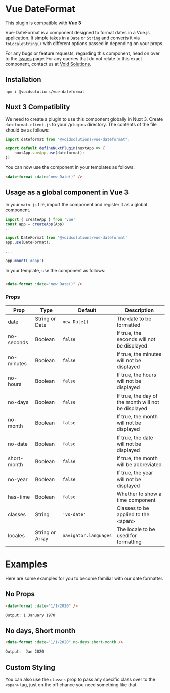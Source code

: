 # Vue DateFormat
This plugin is compatible with **Vue 3**

Vue-DateFormat is a component designed to format dates in a Vue.js application. It simple takes in a `Date` or `String` and converts it via `toLocaleString()` with different options passed in depending on your props.


For any bugs or feature requests, regarding this component, head on over to the [issues](https://github.com/VoidSolutionsGit/Vue-DateFormat/issues) page. For any queries that do not relate to this exact component, contact us at [Void Solutions](https://voidsolutions.net/).


## Installation

```npm i @voidsolutions/vue-dateformat```

## Nuxt 3 Compatiblity

We need to create a plugin to use this component globally in Nuxt 3. Create `dateformat.client.js` to your `/plugins` directory. The contents of the file should be as follows:

```javascript
import dateformat from "@voidsolutions/vue-dateformat";

export default defineNuxtPlugin(nuxtApp => {
    nuxtApp.vueApp.use(dateformat);
})
```

You can now use the component in your templates as follows:

```html
<date-format :date="new Date()" />
```

## Usage as a global component in Vue 3

In your ```main.js``` file, import the component and register it as a global component.

```javascript
import { createApp } from 'vue'
const app = createApp(App)
...

import DateFormat from '@voidsolutions/vue-dateformat'
app.use(DateFormat);

...

app.mount('#app')
```

In your template, use the component as follows:

```html

<date-format :date="new Date()" />

```

### Props

| Prop        | Type           | Default               | Description                                         |
| ----------- | -------------- | --------------------- | --------------------------------------------------- |
| date        | String or Date | `new Date()`          | The date to be formatted                            |
| no-seconds  | Boolean        | `false     `          | If true, the seconds will not be displayed          |
| no-minutes  | Boolean        | `false`               | If true, the minutes will not be displayed          |
| no-hours    | Boolean        | `false`               | If true, the hours will not be displayed            |
| no-days     | Boolean        | `false`               | If true, the day of the month will not be displayed |
| no-month    | Boolean        | `false`               | If true, the month will not be displayed            |
| no-date     | Boolean        | `false`               | If true, the date will not be displayed             |
| short-month | Boolean        | `false`               | If true, the month will be abbreviated              |
| no-year     | Boolean        | `false`               | If true, the year will not be displayed             |
| has-time    | Boolean        | `false`               | Whether to show a time component                    |
| classes     | String         | `'vs-date'`           | Classes to be applied to the \<span>                |
| locales     | String or Array| `navigator.languages` | The locale to be used for formatting                |

# Examples
Here are some examples for you to become familiar with our date formatter.
## No Props
    
```html
<date-format :date="1/1/2020" />

Output: 1 January 1970
```

## No days, Short month
```html
<date-format :date="1/1/2020" no-days short-month />

Output:  Jan 2020
```

## Custom Styling

You can also use the `classes` prop to pass any specific class over to the `<span>` tag, just on the off chance you need something like that.


